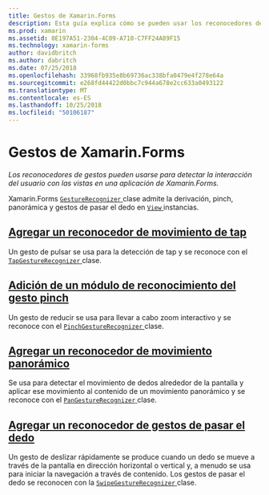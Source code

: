 ```yaml
---
title: Gestos de Xamarin.Forms
description: Esta guía explica cómo se pueden usar los reconocedores de gestos de Xamarin.Forms para detectar la interacción del usuario con las vistas en una aplicación de Xamarin.Forms.
ms.prod: xamarin
ms.assetid: 0E197A51-2304-4C09-A710-C7FF24A89F15
ms.technology: xamarin-forms
author: davidbritch
ms.author: dabritch
ms.date: 07/25/2018
ms.openlocfilehash: 33968fb935e8b69736ac338bfa0479e4f278e64a
ms.sourcegitcommit: e268fd44422d0bbc7c944a678e2cc633a0493122
ms.translationtype: MT
ms.contentlocale: es-ES
ms.lasthandoff: 10/25/2018
ms.locfileid: "50106187"
---
```

# <a name="xamarinforms-gestures"></a>Gestos de Xamarin.Forms

_Los reconocedores de gestos pueden usarse para detectar la interacción del usuario con las vistas en una aplicación de Xamarin.Forms._

Xamarin.Forms [ `GestureRecognizer` ](xref:Xamarin.Forms.GestureRecognizer) clase admite la derivación, pinch, panorámica y gestos de pasar el dedo en [ `View` ](xref:Xamarin.Forms.View) instancias.

## <a name="adding-a-tap-gesture-recognizertapmd"></a>[Agregar un reconocedor de movimiento de tap](tap.md)

Un gesto de pulsar se usa para la detección de tap y se reconoce con el [ `TapGestureRecognizer` ](xref:Xamarin.Forms.TapGestureRecognizer) clase.

## <a name="adding-a-pinch-gesture-recognizerpinchmd"></a>[Adición de un módulo de reconocimiento del gesto pinch](pinch.md)

Un gesto de reducir se usa para llevar a cabo zoom interactivo y se reconoce con el [ `PinchGestureRecognizer` ](xref:Xamarin.Forms.PinchGestureRecognizer) clase.

## <a name="adding-a-pan-gesture-recognizerpanmd"></a>[Agregar un reconocedor de movimiento panorámico](pan.md)

Se usa para detectar el movimiento de dedos alrededor de la pantalla y aplicar ese movimiento al contenido de un movimiento panorámico y se reconoce con el [ `PanGestureRecognizer` ](xref:Xamarin.Forms.PanGestureRecognizer) clase.

## <a name="adding-a-swipe-gesture-recognizerswipemd"></a>[Agregar un reconocedor de gestos de pasar el dedo](swipe.md)

Un gesto de deslizar rápidamente se produce cuando un dedo se mueve a través de la pantalla en dirección horizontal o vertical y, a menudo se usa para iniciar la navegación a través de contenido. Los gestos de pasar el dedo se reconocen con la [ `SwipeGestureRecognizer` ](xref:Xamarin.Forms.SwipeGestureRecognizer) clase.
